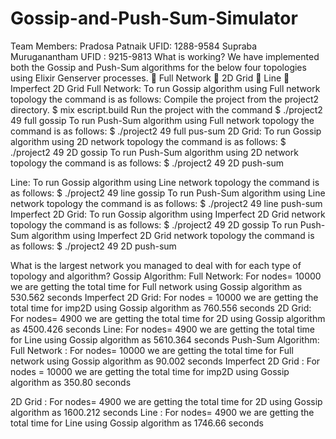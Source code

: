 # Gossip-and-Push-Sum-Simulator
Team Members: 
Pradosa Patnaik
UFID: 1288-9584
Supraba Muruganantham 
UFID : 9215-9813
What is working?
We have implemented both the Gossip and Push-Sum algorithms for the below four topologies using Elixir Genserver processes.
	Full Network
	2D Grid
	Line
	Imperfect 2D Grid
Full Network:
To run Gossip algorithm using Full network topology the command is as follows:
 Compile the project from the project2 directory.
$ mix escript.build
Run the project with the command
$  ./project2 49 full gossip
To run Push-Sum algorithm using Full network topology the command is as follows:
$  ./project2 49 full pus-sum
2D Grid: 
To run Gossip algorithm using 2D network topology the command is as follows:
$  ./project2 49 2D gossip
To run Push-Sum algorithm using 2D network topology the command is as follows:
$  ./project2 49 2D push-sum

Line:
To run Gossip algorithm using Line network topology the command is as follows:
 $  ./project2 49 line gossip
To run Push-Sum algorithm using Line network topology the command is as follows:
 $  ./project2 49 line push-sum
Imperfect 2D Grid:
To run Gossip algorithm using Imperfect 2D Grid network topology the command is as follows:
$  ./project2 49 2D gossip
To run Push-Sum algorithm using Imperfect 2D Grid network topology the command is as follows:
$  ./project2 49 2D push-sum

What is the largest network you managed to deal with for each type of topology and algorithm?
Gossip Algorithm:
Full Network:
For nodes= 10000 we are getting the total time for Full network using Gossip algorithm as 530.562 seconds
Imperfect 2D Grid:
For nodes = 10000 we are getting the total time for imp2D using Gossip algorithm as 760.556 seconds
2D Grid:
For nodes= 4900 we are getting the total time for 2D using Gossip algorithm as 4500.426 seconds
Line:
For nodes= 4900 we are getting the total time for Line using Gossip algorithm as 5610.364 seconds
Push-Sum Algorithm:
Full Network :
For nodes= 10000 we are getting the total time for Full network using Gossip algorithm as 90.002 seconds
Imperfect 2D Grid :
For nodes = 10000 we are getting the total time for imp2D using Gossip algorithm as 350.80 seconds

2D Grid :
For nodes= 4900 we are getting the total time for 2D using Gossip algorithm as 1600.212 seconds
Line :
For nodes= 4900 we are getting the total time for Line using Gossip algorithm as 1746.66 seconds

